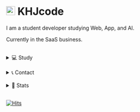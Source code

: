 # <img src="https://user-images.githubusercontent.com/1303154/88677602-1635ba80-d120-11ea-84d8-d263ba5fc3c0.gif" width="24" alt="hi"> KHJcode 

I am a student developer studying Web, App, and AI.

Currently in the SaaS business.

<br/>

<details>
<summary>💻 Study</summary>

#### WEB FE
+ HTML, CSS, JavaScript
+ TypeScript
+ React, Next.js

#### WEB BE
+ JavaScript, TypeScript
+ Node.js, Express.js, Nest.js
+ SQL

#### DEVOPS
+ Linux
+ Apache, Nginx
+ Jenkins
+ Kafka
+ Docker, Kubernetes

#### APP
+ Ionic, Capacitor
+ React Native, Expo
+ Flutter

#### AI
+ Tensorflow, .js
+ Python3
+ Pandas, Numpy

#### ETC
+ Algorithm
  - C, C++
  - Python3
+ Security
  - Cryptography
  - Web Hacking
+ Arduino

</details>

<br/>

<details>
<summary>📞 Contact</summary>

<br/>

- to@khjcode.com
- [@khjcode](https://www.instagram.com/khjcode)
- https://open.kakao.com/me/KHJcode

</details>

<br/>

<details>
<summary>🌱 Stats</summary>

<br/>
  
[![KHJcode's github stats](https://github-readme-stats.vercel.app/api?username=KHJcode&show_icons=true&hide_border=false)](https://github.com/KHJcode)
[![Top Langs](https://github-readme-stats.vercel.app/api/top-langs/?username=KHJcode&layout=compact)](https://github.com/KHJcode)

[![Solved.ac
프로필](http://mazassumnida.wtf/api/v2/generate_badge?boj=Kimhj4485)](https://solved.ac/Kimhj4485)
  
</details>

<br/>

[![Hits](https://hits.seeyoufarm.com/api/count/incr/badge.svg?url=https%3A%2F%2Fgithub.com%2Fkhjcode)](https://hits.seeyoufarm.com)

